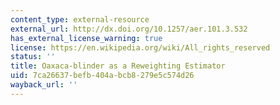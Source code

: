 ```yaml
---
content_type: external-resource
external_url: http://dx.doi.org/10.1257/aer.101.3.532
has_external_license_warning: true
license: https://en.wikipedia.org/wiki/All_rights_reserved
status: ''
title: Oaxaca-blinder as a Reweighting Estimator
uid: 7ca26637-befb-404a-bcb8-279e5c574d26
wayback_url: ''
---
```

